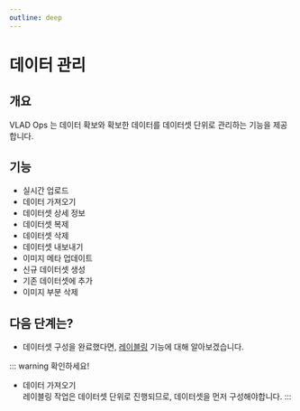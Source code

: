 ```yaml
---
outline: deep
---
```


# 데이터 관리


## 개요
VLAD Ops 는 데이터 확보와 확보한 데이터를 데이터셋 단위로 관리하는 기능을 제공합니다.  


## 기능
- 실시간 업로드
- 데이터 가져오기
- 데이터셋 상세 정보
- 데이터셋 복제
- 데이터셋 삭제
- 데이터셋 내보내기
- 이미지 메타 업데이트
- 신규 데이터셋 생성
- 기존 데이터셋에 추가
- 이미지 부분 삭제


## 다음 단계는?
- 데이터셋 구성을 완료했다면, [레이블링](./intro-labeling) 기능에 대해 알아보겠습니다.

::: warning 확인하세요!
- 데이터 가져오기  
  레이블링 작업은 데이터셋 단위로 진행되므로, 데이터셋을 먼저 구성해야합니다.
:::
